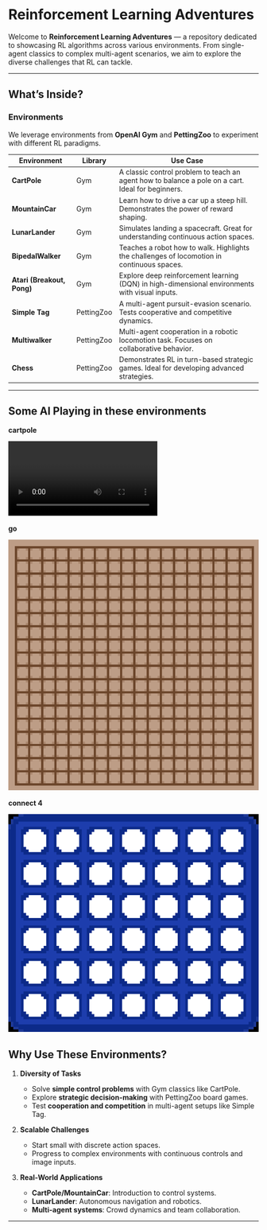 #  Reinforcement Learning Adventures

Welcome to **Reinforcement Learning Adventures** — a repository dedicated to showcasing RL algorithms across various environments. From single-agent classics to complex multi-agent scenarios, we aim to explore the diverse challenges that RL can tackle.

---

##  What’s Inside?

### **Environments**
We leverage environments from **OpenAI Gym** and **PettingZoo** to experiment with different RL paradigms.

| Environment         | Library       | Use Case                                                                 |
|---------------------|---------------|--------------------------------------------------------------------------|
| **CartPole**        | Gym           | A classic control problem to teach an agent how to balance a pole on a cart. Ideal for beginners. |
| **MountainCar**     | Gym           | Learn how to drive a car up a steep hill. Demonstrates the power of reward shaping. |
| **LunarLander**     | Gym           | Simulates landing a spacecraft. Great for understanding continuous action spaces. |
| **BipedalWalker**   | Gym           | Teaches a robot how to walk. Highlights the challenges of locomotion in continuous spaces. |
| **Atari (Breakout, Pong)** | Gym   | Explore deep reinforcement learning (DQN) in high-dimensional environments with visual inputs. |
| **Simple Tag**      | PettingZoo    | A multi-agent pursuit-evasion scenario. Tests cooperative and competitive dynamics. |
| **Multiwalker**     | PettingZoo    | Multi-agent cooperation in a robotic locomotion task. Focuses on collaborative behavior. |
| **Chess**           | PettingZoo    | Demonstrates RL in turn-based strategic games. Ideal for developing advanced strategies. |

---

## Some AI Playing in these environments

**cartpole**

![alt vid](https://github.com/KolKemboi/Reinforcement-Learning/blob/40fe55aec4ee142cbc6d16cf083a456359a7a73d/Cartpole-env.mp4)


**go**

![alt vid](https://github.com/KolKemboi/Reinforcement-Learning/blob/05d5f16cc517cb50b2e1c8003c02ca88db8449c1/go-environment.gif)

**connect 4**

![alt vid](https://github.com/KolKemboi/Reinforcement-Learning/blob/05d5f16cc517cb50b2e1c8003c02ca88db8449c1/connect-4-environment.gif)


##  Why Use These Environments?

1. **Diversity of Tasks**  
   - Solve **simple control problems** with Gym classics like CartPole.  
   - Explore **strategic decision-making** with PettingZoo board games.  
   - Test **cooperation and competition** in multi-agent setups like Simple Tag.  

2. **Scalable Challenges**  
   - Start small with discrete action spaces.  
   - Progress to complex environments with continuous controls and image inputs.

3. **Real-World Applications**  
   - **CartPole/MountainCar**: Introduction to control systems.  
   - **LunarLander**: Autonomous navigation and robotics.  
   - **Multi-agent systems**: Crowd dynamics and team collaboration.

---